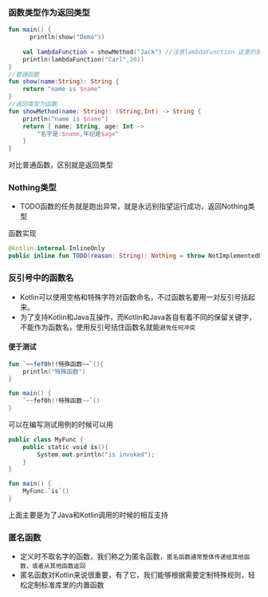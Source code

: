 



### 函数类型作为返回类型

```kotlin
fun main() {
	  println(show("Demo"))
  
    val lambdaFunction = showMethod("Jack") //注意lambdaFunction 这里的类型为(String,Int) -> String
    println(lambdaFunction("Carl",20))
}
//普通函数
fun show(name:String): String {
    return "name is $name"
}
//返回类型为函数
fun showMethod(name: String): (String,Int) -> String {
    println("name is $name")
    return { name: String, age: Int ->
        "名字是:$name,年纪是$age"
    }
}
```

对比普通函数，区别就是返回类型



### Nothing类型

* TODO函数的任务就是跑出异常，就是永远别指望运行成功，返回Nothing类型

函数实现

```kotlin
@kotlin.internal.InlineOnly
public inline fun TODO(reason: String): Nothing = throw NotImplementedError("An operation is not implemented: $reason")
```



### 反引号中的函数名

* Kotlin可以使用空格和特殊字符对函数命名，不过函数名要用一对反引号括起来。
* 为了支持Kotlin和Java互操作，而Kotlin和Java各自有着不同的保留关键字，不能作为函数名，使用反引号括住函数名就能`避免任何冲突`

#### 便于测试

```kotlin
fun `~~fef0h!!特殊函数~~`(){
    println("特殊函数")
}

fun main() {
    `~~fef0h!!特殊函数~~`()
}
```

可以在编写测试用例的时候可以用

```kotlin
public class MyFunc {
    public static void is(){
        System.out.println("is invoked");
    }
}

fun main() {
    MyFunc.`is`()
}
```

上面主要是为了Java和Kotlin调用的时候的相互支持





### 匿名函数

* 定义时不取名字的函数，我们称之为匿名函数，`匿名函数通常整体传递给其他函数，或者从其他函数返回`
* 匿名函数对Kotlin来说很重要，有了它，我们能够根据需要定制特殊规则，轻松定制标准库里的内置函数



